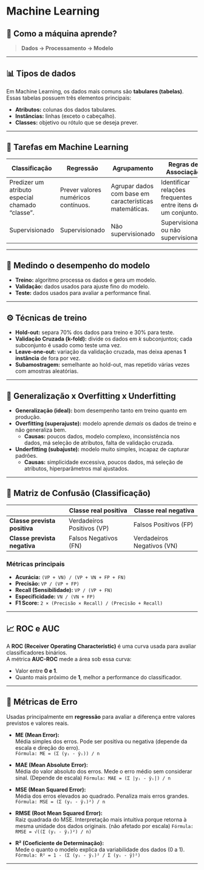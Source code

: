 # **Machine Learning**

## 📌 Como a máquina aprende?

> **Dados → Processamento → Modelo**

---

## 📊 Tipos de dados

Em Machine Learning, os dados mais comuns são **tabulares (tabelas)**.  
Essas tabelas possuem três elementos principais:

- **Atributos:** colunas dos dados tabulares.  
- **Instâncias:** linhas (exceto o cabeçalho).  
- **Classes:** objetivo ou rótulo que se deseja prever.  

---

## 🧩 Tarefas em Machine Learning

| **Classificação** | **Regressão** | **Agrupamento** | **Regras de Associação** |
| ----------------- | ------------- | ---------------- | ------------------------- |
| Predizer um atributo especial chamado “classe”. | Prever valores numéricos contínuos. | Agrupar dados com base em características matemáticas. | Identificar relações frequentes entre itens de um conjunto. |
| Supervisionado | Supervisionado | Não supervisionado | Supervisionado ou não supervisionado |

---

## 📐 Medindo o desempenho do modelo

- **Treino:** algoritmo processa os dados e gera um modelo.  
- **Validação:** dados usados para ajuste fino do modelo.  
- **Teste:** dados usados para avaliar a performance final.  

---

## ⚙️ Técnicas de treino

- **Hold-out:** separa 70% dos dados para treino e 30% para teste.  
- **Validação Cruzada (k-fold):** divide os dados em *k* subconjuntos; cada subconjunto é usado como teste uma vez.  
- **Leave-one-out:** variação da validação cruzada, mas deixa apenas **1 instância** de fora por vez.  
- **Subamostragem:** semelhante ao hold-out, mas repetido várias vezes com amostras aleatórias.  

---

## 📏 Generalização x Overfitting x Underfitting

- **Generalização (ideal):** bom desempenho tanto em treino quanto em produção.  
- **Overfitting (superajuste):** modelo aprende *demais* os dados de treino e não generaliza bem.  
  - **Causas:** poucos dados, modelo complexo, inconsistência nos dados, má seleção de atributos, falta de validação cruzada.  
- **Underfitting (subajuste):** modelo muito simples, incapaz de capturar padrões.  
  - **Causas:** simplicidade excessiva, poucos dados, má seleção de atributos, hiperparâmetros mal ajustados.  

---

## 🧮 Matriz de Confusão (Classificação)

|  | Classe real positiva | Classe real negativa |
| - | ------------------ | --------------------- |
| **Classe prevista positiva** | Verdadeiros Positivos (VP) | Falsos Positivos (FP) |
| **Classe prevista negativa** | Falsos Negativos (FN) | Verdadeiros Negativos (VN) |

### Métricas principais

- **Acurácia:** `(VP + VN) / (VP + VN + FP + FN)`  
- **Precisão:** `VP / (VP + FP)`  
- **Recall (Sensibilidade):** `VP / (VP + FN)`  
- **Especificidade:** `VN / (VN + FP)`  
- **F1 Score:** `2 × (Precisão × Recall) / (Precisão + Recall)`  

---

## 📈 ROC e AUC

A **ROC (Receiver Operating Characteristic)** é uma curva usada para avaliar classificadores binários.  
A métrica **AUC-ROC** mede a área sob essa curva:

- Valor entre **0 e 1**.  
- Quanto mais próximo de **1**, melhor a performance do classificador.  

---

## 📏 Métricas de Erro

Usadas principalmente em **regressão** para avaliar a diferença entre valores previstos e valores reais.

- **ME (Mean Error):**  
  Média simples dos erros. Pode ser positiva ou negativa (depende da escala e direção do erro).  
  `Fórmula: ME = (Σ (yᵢ - ŷᵢ)) / n`

- **MAE (Mean Absolute Error):**  
  Média do valor absoluto dos erros. Mede o erro médio sem considerar sinal. (Depende de escala)
  `Fórmula: MAE = (Σ |yᵢ - ŷᵢ|) / n`

- **MSE (Mean Squared Error):**  
  Média dos erros elevados ao quadrado. Penaliza mais erros grandes.  
  `Fórmula: MSE = (Σ (yᵢ - ŷᵢ)²) / n`

- **RMSE (Root Mean Squared Error):**  
  Raiz quadrada do MSE. Interpretação mais intuitiva porque retorna à mesma unidade dos dados originais. (não afetado por escala)
  `Fórmula: RMSE = √((Σ (yᵢ - ŷᵢ)²) / n)`

- **R² (Coeficiente de Determinação):**  
  Mede o quanto o modelo explica da variabilidade dos dados (0 a 1).  
  `Fórmula: R² = 1 - (Σ (yᵢ - ŷᵢ)² / Σ (yᵢ - ȳ)²)`

---
